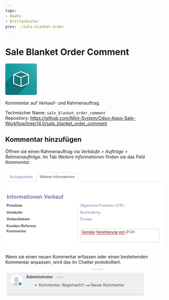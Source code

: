 ```yaml
---
tags:
- HowTo
- Drittanbieter
prev: ./sale-blanket-order
---
```

# Sale Blanket Order Comment
![icon_oms_box](assets/icon_oms_box.png)

Kommentar auf Verkauf- und Rahmenauftrag.

Technischer Name: `sale_blanket_order_comment`\
Repository: <https://github.com/Mint-System/Odoo-Apps-Sale-Workflow/tree/14.0/sale_blanket_order_comment>

## Kommentar hinzufügen

Öffnen sie einen Rahmenauftrag via *Verkäufe > Aufträge > Rahmenaufträge*. Im Tab *Weitere Informationen* finden sie das Feld *Kommentar*.

![](assets/Sale%20Blanket%20Order%20Comment%20Feld.png)

Wenn sie einen neuen Kommentar erfassen oder einen bestehenden Kommentar anpassen, wird das im Chatter protokolliert.

![](assets/Sale%20Blanket%20Order%20Comment%20Chatter.png)
